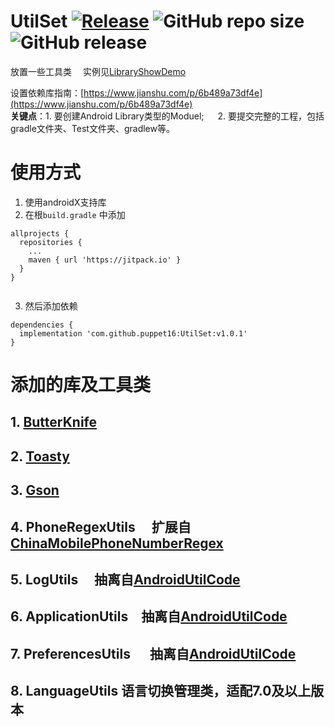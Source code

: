 # UtilSet  [![Release](https://jitpack.io/v/puppet16/utilset.svg)](https://jitpack.io/#puppet16/UtilSet)   ![GitHub repo size](https://img.shields.io/github/repo-size/puppet16/utilset.svg?color=green)   ![GitHub release](https://img.shields.io/github/release/puppet16/UtilSet.svg)

放置一些工具类 &emsp;实例见[LibraryShowDemo](https://github.com/puppet16/LibraryShowDemo)

设置依赖库指南：[https://www.jianshu.com/p/6b489a73df4e](https://www.jianshu.com/p/6b489a73df4e)  
**关键点**：1. 要创建Android Library类型的Moduel; &emsp; 2. 要提交完整的工程，包括gradle文件夹、Test文件夹、gradlew等。

# 使用方式

1. 使用androidX支持库
2. 在根`build.gradle` 中添加

```
allprojects {
  repositories {
    ...
    maven { url 'https://jitpack.io' }
  }
}
 
```

3. 然后添加依赖

```
dependencies {
  implementation 'com.github.puppet16:UtilSet:v1.0.1'
}
```

# 添加的库及工具类

## 1. [ButterKnife](https://github.com/JakeWharton/butterknife)

## 2. [Toasty](https://github.com/GrenderG/Toasty)

## 3. [Gson](https://github.com/google/gson)

## 4. PhoneRegexUtils &emsp;扩展自[ChinaMobilePhoneNumberRegex](https://github.com/VincentSit/ChinaMobilePhoneNumberRegex)

## 5. LogUtils &emsp;抽离自[AndroidUtilCode](https://github.com/Blankj/AndroidUtilCode)

## 6. ApplicationUtils&emsp;抽离自[AndroidUtilCode](https://github.com/Blankj/AndroidUtilCode)

## 7. PreferencesUtils &emsp; 抽离自[AndroidUtilCode](https://github.com/Blankj/AndroidUtilCode)

## 8. LanguageUtils 语言切换管理类，适配7.0及以上版本  


